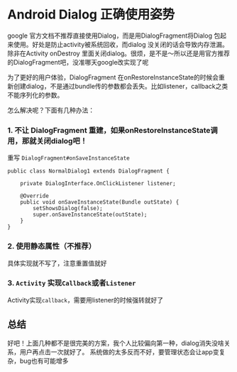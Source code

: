 # Android Dialog 正确使用姿势

google 官方文档不推荐直接使用Dialog，而是用DialogFragment将Dialog 包起来使用。好处是防止activity被系统回收，而dialog 没关闭的话会导致内存泄漏。除非在Activity onDestroy 里面关闭dialog。很烦，是不是～所以还是用官方推荐的DialogFragment吧，没准哪天google改实现了呢

为了更好的用户体验，DialogFragment 在onRestoreInstanceState的时候会重新创建dialog，不是通过bundle传的参数都会丢失。比如listener，callback之类不能序列化的参数。

怎么解决呢？下面有几种办法：

### 1. 不让 DialogFragment 重建，如果onRestoreInstanceState调用，那就关闭dialog吧！

重写 `DialogFragment#onSaveInstanceState`

```
public class NormalDialog1 extends DialogFragment {

	private DialogInterface.OnClickListener listener;

	@Override
	public void onSaveInstanceState(Bundle outState) {
		setShowsDialog(false);
		super.onSaveInstanceState(outState);
	}
}
```

### 2. 使用静态属性（不推荐）

具体实现就不写了，注意重置值就好

### 3. `Activity` 实现`Callback`或者`Listener`

Activity实现`callback`，需要用listener的时候强转就好了

## 总结

好吧！上面几种都不是很完美的方案，我个人比较偏向第一种，dialog消失没啥关系，用户再点击一次就好了。
系统做的太多反而不好，要管理状态会让app变复杂，bug也有可能增多